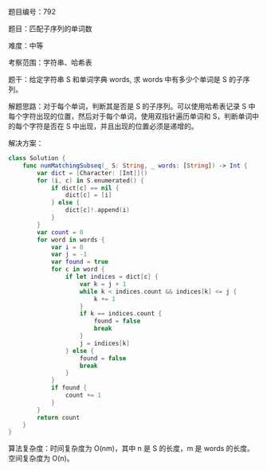 题目编号：792

题目：匹配子序列的单词数

难度：中等

考察范围：字符串、哈希表

题干：给定字符串 S 和单词字典 words, 求 words 中有多少个单词是 S 的子序列。

解题思路：对于每个单词，判断其是否是 S 的子序列。可以使用哈希表记录 S 中每个字符出现的位置，然后对于每个单词，使用双指针遍历单词和 S，判断单词中的每个字符是否在 S 中出现，并且出现的位置必须是递增的。

解决方案：

```swift
class Solution {
    func numMatchingSubseq(_ S: String, _ words: [String]) -> Int {
        var dict = [Character: [Int]]()
        for (i, c) in S.enumerated() {
            if dict[c] == nil {
                dict[c] = [i]
            } else {
                dict[c]!.append(i)
            }
        }
        var count = 0
        for word in words {
            var i = 0
            var j = -1
            var found = true
            for c in word {
                if let indices = dict[c] {
                    var k = j + 1
                    while k < indices.count && indices[k] <= j {
                        k += 1
                    }
                    if k == indices.count {
                        found = false
                        break
                    }
                    j = indices[k]
                } else {
                    found = false
                    break
                }
            }
            if found {
                count += 1
            }
        }
        return count
    }
}
```

算法复杂度：时间复杂度为 O(nm)，其中 n 是 S 的长度，m 是 words 的长度。空间复杂度为 O(n)。